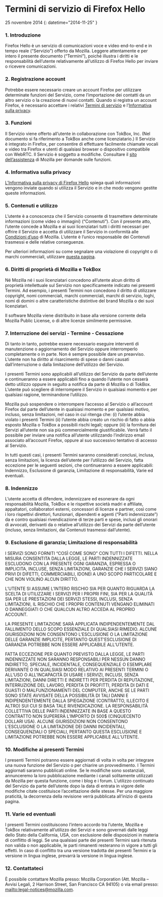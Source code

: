 # Termini di servizio di Firefox Hello

25 novembre 2014
{: datetime="2014-11-25" }

### 1. Introduzione

Firefox Hello è un servizio di comunicazioni voce e video end-to-end e in tempo reale (“Servizio”) offerto da Mozilla. Leggere attentamente e per intero il presente documento (“Termini”), poiché illustra i diritti e le responsabilità dell’utente relativamente all’utilizzo di Firefox Hello per inviare o ricevere comunicazioni.

### 2. Registrazione account

Potrebbe essere necessario creare un account Firefox per utilizzare determinate funzioni del Servizio, come l’importazione dei contatti da un altro servizio o la creazione di nuovi contatti. Quando si registra un account Firefox, è necessario accettare i relativi [Termini di servizio](https://www.mozilla.org/about/legal/terms/services) e l’[Informativa sulla privacy](https://www.mozilla.org/privacy/firefox-cloud).

### 3. Funzioni

Il Servizio viene offerto all’utente in collaborazione con TokBox, Inc. (Nel documento si fa riferimento a TokBox anche come licenziatario.) Il Servizio è integrato in Firefox, per consentire di effettuare facilmente chiamate vocali e video tra Firefox e utenti di qualsiasi browser o dispositivo compatibile con WebRTC. Il Servizio è soggetto a modifiche. Consultare il [sito dell’assistenza](https://support.mozilla.org/products/firefox) di Mozilla per domande sulle funzioni.

### 4. Informativa sulla privacy

[L’Informativa sulla privacy di Firefox Hello](https://www.mozilla.org/privacy/firefox-hello/) spiega quali informazioni vengono inviate quando si utilizza il Servizio e in che modo vengono gestite queste informazioni.

### 5. Contenuti e utilizzo

L’utente è a conoscenza che il Servizio consente di trasmettere determinate informazioni (come video o immagini) (“Contenuti”). Con il presente atto, l’utente concede a Mozilla e ai suoi licenziatari tutti i diritti necessari per offrire il Servizio e accetta di utilizzare il Servizio in conformità alle [Condizioni d’uso](https://www.mozilla.org/about/legal/acceptable-use) di Mozilla. L’utente è l’unico responsabile dei Contenuti trasmessi e delle relative conseguenze.

Per ulteriori informazioni su come segnalare una violazione di copyright o di marchi commerciali, utilizzare [questa pagina](https://www.mozilla.org/about/legal/report-abuse/).

### 6. Diritti di proprietà di Mozilla e TokBox

Né Mozilla né i suoi licenziatari concedono all’utente alcun diritto di proprietà intellettuale sul Servizio non specificamente indicato nei presenti Termini. Ad esempio, i presenti Termini non concedono il diritto di utilizzare copyright, nomi commerciali, marchi commerciali, marchi di servizio, loghi, nomi di domini o altre caratteristiche distintive del brand Mozilla o dei suoi licenziatari.

Il software Mozilla viene distribuito in base alla versione corrente della Mozilla Public License, o di altre licenze similmente permissive.

### 7. Interruzione dei servizi - Termine - Cessazione

Di tanto in tanto, potrebbe essere necessario eseguire interventi di manutenzione o aggiornamento del Servizio oppure interromperlo completamente o in parte. Non è sempre possibile dare un preavviso. L’utente non ha diritto al risarcimento di spese o danni causati dall’interruzione o dalla limitazione dell’utilizzo del Servizio.

I presenti Termini sono applicabili all’utilizzo del Servizio da parte dell’utente e continueranno a essere applicabili fino a quando l’utente non cesserà detto utilizzo oppure in seguito a notifica da parte di Mozilla o di TokBox. L’utente può scegliere di interrompere il Servizio in qualsiasi momento e per qualsiasi ragione, terminandone l’utilizzo.

Mozilla può sospendere o interrompere l’accesso al Servizio o all’account Firefox dal parte dell’utente in qualsiasi momento e per qualsiasi motivo, incluso, senza limitazioni, nel caso in cui ritenga che: (i) l’utente abbia violato i presenti Termini (ii) l’utente abbia creato un rischio di fatto o abbia esposto Mozilla o TokBox a possibili rischi legali; oppure (iii) la fornitura dei Servizi all’utente non sia più commercialmente giustificabile. Verrà fatto il possibile per inviare una notifica all’utente utilizzando l’indirizzo email associato all’account Firefox, oppure al suo successivo tentativo di accesso al Servizio.

In tutti questi casi, i presenti Termini saranno considerati conclusi, inclusa, senza limitazioni, la licenza dell’utente per l’utilizzo del Servizio, fatta eccezione per le seguenti sezioni, che continueranno a essere applicabili: Indennizzo, Esclusione di garanzia, Limitazione di responsabilità, Varie ed eventuali.

### 8. Indennizzo

L’utente accetta di difendere, indennizzare ed esonerare da ogni responsabilità Mozilla, TokBox e le rispettive società madri e affiliate, appaltatori, collaboratori esterni, concessori di licenze e partner, così come i loro rispettivi direttori, funzionari, dipendenti e agenti (“Parti indennizzate”) da e contro qualsiasi rivendicazione di terze parti e spese, inclusi gli onorari di avvocati, derivanti da o relative all’utilizzo dei Servizi da parte dell’utente (incluso, senza limitazioni, dai Contenuti trasmessi dall’utente).

### 9. Esclusione di garanzia; Limitazione di responsabilità

I SERVIZI SONO FORNITI “COSÌ COME SONO” CON TUTTI I DIFETTI. NELLA MISURA CONSENTITA DALLA LEGGE, LE PARTI INDENNIZZATE ESCLUDONO CON LA PRESENTE OGNI GARANZIA, ESPRESSA O IMPLICITA, INCLUSE, SENZA LIMITAZIONI, GARANZIE CHE I SERVIZI SIANO PRIVI DI DIFETTI, COMMERCIABILI, IDONEI A UNO SCOPO PARTICOLARE E CHE NON VIOLINO ALCUN DIRITTO.

L’UTENTE SI ASSUME L’INTERO RISCHIO SIA PER QUANTO RIGUARDA LA SCELTA DI UTILIZZARE I SERVIZI PER I PROPRI FINI, SIA PER LA QUALITÀ SIA PER LE PRESTAZIONI DEI SERVIZI STESSI, INCLUSI, SENZA LIMITAZIONI, IL RISCHIO CHE I PROPRI CONTENUTI VENGANO ELIMINATI O DANNEGGIATI O CHE QUALCUN ALTRO ACCEDA AL PROPRIO ACCOUNT.

LA PRESENTE LIMITAZIONE SARÀ APPLICATA INDIPENDENTEMENTE DAL FALLIMENTO DELLO SCOPO ESSENZIALE DI QUALSIASI RIMEDIO. ALCUNE GIURISDIZIONI NON CONSENTONO L’ESCLUSIONE O LA LIMITAZIONE DELLE GARANZIE IMPLICITE, PERTANTO QUEST’ESCLUSIONE DI GARANZIA POTREBBE NON ESSERE APPLICABILE ALL’UTENTE.

FATTA ECCEZIONE PER QUANTO PREVISTO DALLA LEGGE, LE PARTI INDENNIZZATE NON SARANNO RESPONSABILI PER NESSUN DANNO INDIRETTO, SPECIALE, INCIDENTALE, CONSEQUENZIALE O ESEMPLARE DERIVANTE O IN QUALSIASI MODO RELATIVO AI PRESENTI TERMINI O ALL’USO O ALL’INCAPACITÀ DI USARE I SERVIZI, INCLUSI, SENZA LIMITAZIONI, DANNI DIRETTI E INDIRETTI PER PERDITA DI REPUTAZIONE, INTERRUZIONE DEL LAVORO, PERDITA DI PROFITTI, PERDITA DI DATI E GUASTI O MALFUNZIONAMENTI DEL COMPUTER, ANCHE SE LE PARTI SONO STATE AVVISATE DELLA POSSIBILITÀ DI TALI DANNI E INDIPENDENTEMENTE DALLA SPIEGAZIONE (CONTRATTO, ILLECITO E ALTRO) SUI CUI SI BASA TALE RIVENDICAZIONE. LA RESPONSABILITÀ COLLETTIVA DELLE PARTI INDENNIZZATE IN BASE A QUESTO CONTRATTO NON SUPERERÀ L’IMPORTO DI 500$ (CINQUECENTO DOLLARI USA). ALCUNE GIURISDIZIONI NON CONSENTONO L’ESCLUSIONE O LA LIMITAZIONE DEI DANNI INCIDENTALI, CONSEQUENZIALI O SPECIALI, PERTANTO QUESTA ESCLUSIONE E LIMITAZIONE POTREBBE NON ESSERE APPLICABILE ALL’UTENTE.

### 10. Modifiche ai presenti Termini

I presenti Termini potranno essere aggiornati di volta in volta per integrare una nuova funzione del Servizio o per chiarire un provvedimento. I Termini aggiornati saranno pubblicati online. Se le modifiche sono sostanziali, annunceremo la loro pubblicazione mediante i canali solitamente utilizzati da Mozilla per questa funzione, come i blog e i forum. L’utilizzo continuato del Servizio da parte dell’utente dopo la data di entrata in vigore delle modifiche citate costituisce l’accettazione delle stesse. Per una maggiore praticità, la decorrenza della revisione verrà pubblicata all’inizio di questa pagina.

### 11. Varie ed eventuali

I presenti Termini costituiscono l’intero accordo tra l’utente, Mozilla e TokBox relativamente all’utilizzo dei Servizi e sono governati dalle leggi dello Stato della California, USA, con esclusione delle disposizioni in materia di conflitto di leggi. Se una qualsiasi parte dei presenti Termini sarà ritenuta non valida o non applicabile, le parti rimanenti resteranno in vigore a tutti gli effetti. In caso di conflitto tra una versione tradotta dei presenti Termini e la versione in lingua inglese, prevarrà la versione in lingua inglese.

### 12. Contattateci

È possibile contattare Mozilla presso: Mozilla Corporation (Att. Mozilla – Avvisi Legali, 2 Harrison Street, San Francisco CA 94105) o via email presso: <mailto:legal-notices@mozilla.com>.
